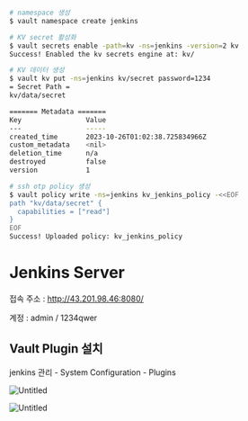 ```bash

# namespace 생성
$ vault namespace create jenkins 

# KV secret 활성화
$ vault secrets enable -path=kv -ns=jenkins -version=2 kv
Success! Enabled the kv secrets engine at: kv/

# KV 데이터 생성
$ vault kv put -ns=jenkins kv/secret password=1234
= Secret Path =
kv/data/secret

======= Metadata =======
Key                Value
---                -----
created_time       2023-10-26T01:02:38.725834966Z
custom_metadata    <nil>
deletion_time      n/a
destroyed          false
version            1

# ssh otp policy 생성
$ vault policy write -ns=jenkins kv_jenkins_policy -<<EOF
path "kv/data/secret" {
  capabilities = ["read"]
}
EOF
Success! Uploaded policy: kv_jenkins_policy
```

# Jenkins Server

접속 주소 : http://43.201.98.46:8080/

계정 : admin / 1234qwer

## Vault Plugin 설치

jenkins 관리 - System Configuration - Plugins

![Untitled](https://prod-files-secure.s3.us-west-2.amazonaws.com/f90702de-2a7d-47cd-9529-ae9583e2d8f1/40c5b9fe-dd81-45d0-bdec-e5e194d17361/Untitled.png)



![Untitled](https://github.com/jslim1995/insideinfo-test/assets/100335118/5839bd6d-d8ab-4018-80c1-d91d24ade73f)
